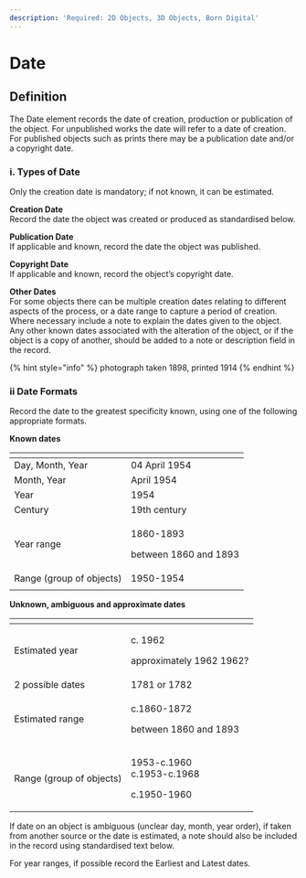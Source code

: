 ```yaml
---
description: 'Required: 2D Objects, 3D Objects, Born Digital'
---
```


# Date

## Definition

The Date element records the date of creation, production or publication of the object. For unpublished works the date will refer to a date of creation. For published objects such as prints there may be a publication date and/or a copyright date.

### i. Types of Date

Only the creation date is mandatory; if not known, it can be estimated.

**Creation Date**   
Record the date the object was created or produced as standardised below.

**Publication Date**  
If applicable and known, record the date the object was published.

**Copyright Date**  
If applicable and known, record the object’s copyright date.

**Other Dates**  
For some objects there can be multiple creation dates relating to different aspects of the process, or a date range to capture a period of creation. Where necessary include a note to explain the dates given to the object. Any other known dates associated with the alteration of the object, or if the object is a copy of another, should be added to a note or description field in the record. 

{% hint style="info" %}
photograph taken 1898, printed 1914
{% endhint %}

### ii Date Formats

Record the date to the greatest specificity known, using one of the following appropriate formats.

**Known dates**

<table>
  <thead>
    <tr>
      <th style="text-align:left"></th>
      <th style="text-align:left"></th>
    </tr>
  </thead>
  <tbody>
    <tr>
      <td style="text-align:left">Day, Month, Year</td>
      <td style="text-align:left">04 April 1954</td>
    </tr>
    <tr>
      <td style="text-align:left">Month, Year</td>
      <td style="text-align:left">April 1954</td>
    </tr>
    <tr>
      <td style="text-align:left">Year</td>
      <td style="text-align:left">1954</td>
    </tr>
    <tr>
      <td style="text-align:left">Century</td>
      <td style="text-align:left">19th century</td>
    </tr>
    <tr>
      <td style="text-align:left">Year range</td>
      <td style="text-align:left">
        <p>1860-1893</p>
        <p>between 1860 and 1893</p>
      </td>
    </tr>
    <tr>
      <td style="text-align:left">Range (group of objects)</td>
      <td style="text-align:left">1950-1954</td>
    </tr>
    <tr>
      <td style="text-align:left"></td>
      <td style="text-align:left"></td>
    </tr>
  </tbody>
</table>

        

**Unknown, ambiguous and approximate dates**

<table>
  <thead>
    <tr>
      <th style="text-align:left"></th>
      <th style="text-align:left"></th>
    </tr>
  </thead>
  <tbody>
    <tr>
      <td style="text-align:left">Estimated year</td>
      <td style="text-align:left">
        <p>c. 1962</p>
        <p>approximately 1962 1962?</p>
      </td>
    </tr>
    <tr>
      <td style="text-align:left">2 possible dates</td>
      <td style="text-align:left">1781 or 1782</td>
    </tr>
    <tr>
      <td style="text-align:left">Estimated range</td>
      <td style="text-align:left">
        <p>c.1860-1872</p>
        <p>between 1860 and 1893</p>
      </td>
    </tr>
    <tr>
      <td style="text-align:left">Range (group of objects)</td>
      <td style="text-align:left">
        <p>1953-c.1960<b><br /></b>c.1953-c.1968</p>
        <p>c.1950-1960</p>
      </td>
    </tr>
  </tbody>
</table>

If date on an object is ambiguous \(unclear day, month, year order\), if taken from another source or the date is estimated, a note should also be included in the record using standardised text below.

For year ranges, if possible record the Earliest and Latest dates. 

